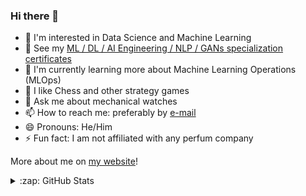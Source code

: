 ### Hi there 👋

<!--
**rmarquis/rmarquis** is a ✨ _special_ ✨ repository because its `README.md` (this file) appears on your GitHub profile.

Here are some ideas to get you started:

- 🔭 I'm currently working on ...
- 🌱 I'm currently learning ...
- 👯 I'm looking to collaborate on ...
- 🤔 I'm looking for help with ...
- 💬 Ask me about ...
- 📫 How to reach me: ...
- 😄 Pronouns: ...
- ⚡ Fun fact: ...
-->

- 🔭 I'm interested in Data Science and Machine Learning
- 🧭 See my [ML / DL / AI Engineering / NLP / GANs specialization certificates](https://rmarquis.github.io)
- 🌱 I'm currently learning more about Machine Learning Operations (MLOps)
- 🎲 I like Chess and other strategy games
- 💬 Ask me about mechanical watches
- 📫 How to reach me: preferably by [e-mail](mailto:remy.marquis@gmail.com)
- 😄 Pronouns: He/Him
- ⚡ Fun fact: I am not affiliated with any perfum company

More about me on [my website](https://rmarquis.github.io)!

<details>
  <summary>:zap: GitHub Stats</summary>

  ![](https://github.com/rmarquis/github-stats/blob/master/generated/overview.svg)
   ![](https://github.com/rmarquis/github-stats/blob/master/generated/languages.svg)

</details>
